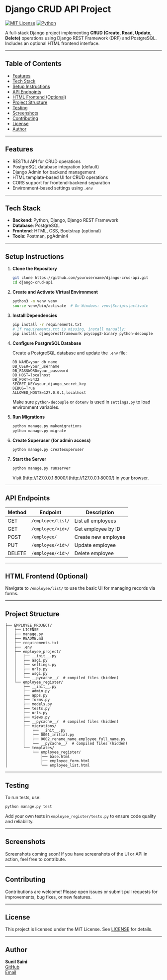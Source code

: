 # Django CRUD API Project

[![MIT License](https://img.shields.io/badge/license-MIT-blue.svg)](LICENSE)
[![Python](https://img.shields.io/badge/python-3.8%2B-blue.svg)](https://www.python.org/)

A full-stack Django project implementing **CRUD (Create, Read, Update, Delete)** operations using Django REST Framework (DRF) and PostgreSQL. Includes an optional HTML frontend interface.

---

## Table of Contents

- [Features](#features)
- [Tech Stack](#tech-stack)
- [Setup Instructions](#setup-instructions)
- [API Endpoints](#api-endpoints)
- [HTML Frontend (Optional)](#html-frontend-optional)
- [Project Structure](#project-structure)
- [Testing](#testing)
- [Screenshots](#screenshots)
- [Contributing](#contributing)
- [License](#license)
- [Author](#author)

---

## Features

- RESTful API for CRUD operations
- PostgreSQL database integration (default)
- Django Admin for backend management
- HTML template-based UI for CRUD operations
- CORS support for frontend-backend separation
- Environment-based settings using `.env`

---

## Tech Stack

- **Backend**: Python, Django, Django REST Framework
- **Database**: PostgreSQL
- **Frontend**: HTML, CSS, Bootstrap (optional)
- **Tools**: Postman, pgAdmin4

---

## Setup Instructions

1. **Clone the Repository**

    ```bash
    git clone https://github.com/yourusername/django-crud-api.git
    cd django-crud-api
    ```

2. **Create and Activate Virtual Environment**

    ```bash
    python3 -m venv venv
    source venv/bin/activate  # On Windows: venv\Scripts\activate
    ```

3. **Install Dependencies**

    ```bash
    pip install -r requirements.txt
    # If requirements.txt is missing, install manually:
    pip install djangorestframework psycopg2-binary python-decouple
    ```

4. **Configure PostgreSQL Database**

    Create a PostgreSQL database and update the `.env` file:

    ```env
    DB_NAME=your_db_name
    DB_USER=your_username
    DB_PASSWORD=your_password
    DB_HOST=localhost
    DB_PORT=5432
    SECRET_KEY=your_django_secret_key
    DEBUG=True
    ALLOWED_HOSTS=127.0.0.1,localhost
    ```

    Make sure `python-decouple` or `dotenv` is used in `settings.py` to load environment variables.

5. **Run Migrations**

    ```bash
    python manage.py makemigrations
    python manage.py migrate
    ```

6. **Create Superuser (for admin access)**

    ```bash
    python manage.py createsuperuser
    ```

7. **Start the Server**

    ```bash
    python manage.py runserver
    ```

    Visit [http://127.0.0.1:8000/](http://127.0.0.1:8000/) in your browser.

---

## API Endpoints

| Method | Endpoint                   | Description           |
|--------|----------------------------|-----------------------|
| GET    | `/employee/list/`          | List all employees    |
| GET    | `/employee/<id>/`          | Get employee by ID    |
| POST   | `/employee/`               | Create new employee   |
| PUT    | `/employee/<id>/`          | Update employee       |
| DELETE | `/employee/<id>/`          | Delete employee       |

---

## HTML Frontend (Optional)

Navigate to `/employee/list/` to use the basic UI for managing records via forms.

---

## Project Structure

```text
├── EMPLOYEE_PROJECT/
│   ├── LICENSE
│   ├── manage.py
│   ├── README.md
│   ├── requirements.txt
│   ├── .env
│   ├── employee_project/
│   │   ├── __init__.py
│   │   ├── asgi.py
│   │   ├── settings.py
│   │   ├── urls.py
│   │   ├── wsgi.py
│   │   └── __pycache__/  # compiled files (hidden)
│   └── employee_register/
│       ├── __init__.py
│       ├── admin.py
│       ├── apps.py
│       ├── forms.py
│       ├── models.py
│       ├── tests.py
│       ├── urls.py
│       ├── views.py
│       ├── __pycache__/  # compiled files (hidden)
│       ├── migrations/
│       │   ├── __init__.py
│       │   ├── 0001_initial.py
│       │   ├── 0002_rename_name_employee_full_name.py
│       │   └── __pycache__/  # compiled files (hidden)
│       └── templates/
│           └── employee_register/
│               ├── base.html
│               ├── employee_form.html
│               └── employee_list.html
```

---

## Testing

To run tests, use:

```bash
python manage.py test
```

Add your own tests in `employee_register/tests.py` to ensure code quality and reliability.

---

## Screenshots

Screenshots coming soon! If you have screenshots of the UI or API in action, feel free to contribute.

---

## Contributing

Contributions are welcome! Please open issues or submit pull requests for improvements, bug fixes, or new features.

---

## License

This project is licensed under the MIT License. See [LICENSE](LICENSE) for details.

---

## Author

**Sunil Saini**  
[GitHub](https://github.com/Sunil0620)  
[Email](mailto:sunilsaini5652@gmail.com)
